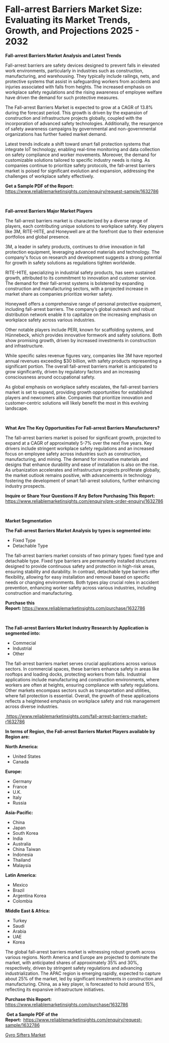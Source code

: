 <p><h1>Fall-arrest Barriers Market Size: Evaluating its Market Trends, Growth, and Projections 2025 - 2032</h1></p><p><strong>Fall-arrest Barriers Market Analysis and Latest Trends</strong></p>
<p><p>Fall-arrest barriers are safety devices designed to prevent falls in elevated work environments, particularly in industries such as construction, manufacturing, and warehousing. They typically include railings, nets, and protective systems that assist in safeguarding workers from accidents and injuries associated with falls from heights. The increased emphasis on workplace safety regulations and the rising awareness of employee welfare have driven the demand for such protective measures.</p><p>The Fall-arrest Barriers Market is expected to grow at a CAGR of 13.8% during the forecast period. This growth is driven by the expansion of construction and infrastructure projects globally, coupled with the incorporation of advanced safety technologies. Additionally, the resurgence of safety awareness campaigns by governmental and non-governmental organizations has further fueled market demand.</p><p>Latest trends indicate a shift toward smart fall protection systems that integrate IoT technology, enabling real-time monitoring and data collection on safety compliance and worker movements. Moreover, the demand for customizable solutions tailored to specific industry needs is rising. As companies continue to prioritize safety protocols, the fall-arrest barriers market is poised for significant evolution and expansion, addressing the challenges of workplace safety effectively.</p></p>
<p><strong>Get a Sample PDF of the Report:&nbsp;</strong> <a href="https://www.reliablemarketinsights.com/enquiry/request-sample/1632786?utm_campaign=3577&utm_medium=2&utm_source=Github&utm_content=ia&utm_term=29032025&utm_id=fall-arrest-barriers">https://www.reliablemarketinsights.com/enquiry/request-sample/1632786</a></p>
<p>&nbsp;</p>
<p><strong>Fall-arrest Barriers Major Market Players</strong></p>
<p><p>The fall-arrest barriers market is characterized by a diverse range of players, each contributing unique solutions to workplace safety. Key players like 3M, RITE-HITE, and Honeywell are at the forefront due to their extensive portfolios and global presence.</p><p>3M, a leader in safety products, continues to drive innovation in fall protection equipment, leveraging advanced materials and technology. The company's focus on research and development suggests a strong potential for growth in safety solutions as regulations tighten worldwide. </p><p>RITE-HITE, specializing in industrial safety products, has seen sustained growth, attributed to its commitment to innovation and customer service. The demand for their fall-arrest systems is bolstered by expanding construction and manufacturing sectors, with a projected increase in market share as companies prioritize worker safety.</p><p>Honeywell offers a comprehensive range of personal protective equipment, including fall-arrest barriers. The company’s global outreach and robust distribution network enable it to capitalize on the increasing emphasis on workplace safety across various industries. </p><p>Other notable players include PERI, known for scaffolding systems, and Hünnebeck, which provides innovative formwork and safety solutions. Both show promising growth, driven by increased investments in construction and infrastructure.</p><p>While specific sales revenue figures vary, companies like 3M have reported annual revenues exceeding $30 billion, with safety products representing a significant portion. The overall fall-arrest barriers market is anticipated to grow significantly, driven by regulatory factors and an increasing consciousness around occupational safety.</p><p>As global emphasis on workplace safety escalates, the fall-arrest barriers market is set to expand, providing growth opportunities for established players and newcomers alike. Companies that prioritize innovation and customer-centric solutions will likely benefit the most in this evolving landscape.</p></p>
<p>&nbsp;</p>
<p><strong>What Are The Key Opportunities For Fall-arrest Barriers Manufacturers?</strong></p>
<p><p>The fall-arrest barriers market is poised for significant growth, projected to expand at a CAGR of approximately 5-7% over the next five years. Key drivers include stringent workplace safety regulations and an increased focus on employee safety across industries such as construction, manufacturing, and mining. The demand for innovative materials and designs that enhance durability and ease of installation is also on the rise. As urbanization accelerates and infrastructure projects proliferate globally, the market outlook remains positive, with advancements in technology fostering the development of smart fall-arrest solutions, further enhancing industry prospects.</p></p>
<p><strong>Inquire or Share Your Questions If Any Before Purchasing This Report:</strong> <a href="https://www.reliablemarketinsights.com/enquiry/pre-order-enquiry/1632786?utm_campaign=3577&utm_medium=2&utm_source=Github&utm_content=ia&utm_term=29032025&utm_id=fall-arrest-barriers">https://www.reliablemarketinsights.com/enquiry/pre-order-enquiry/1632786</a></p>
<p>&nbsp;</p>
<p><strong>Market Segmentation</strong></p>
<p><strong>The Fall-arrest Barriers Market Analysis by types is segmented into:</strong></p>
<p><ul><li>Fixed Type</li><li>Detachable Type</li></ul></p>
<p><p>The fall-arrest barriers market consists of two primary types: fixed type and detachable type. Fixed type barriers are permanently installed structures designed to provide continuous safety and protection in high-risk areas, ensuring stability and durability. In contrast, detachable type barriers offer flexibility, allowing for easy installation and removal based on specific needs or changing environments. Both types play crucial roles in accident prevention, enhancing worker safety across various industries, including construction and manufacturing.</p></p>
<p><strong>Purchase this Report:&nbsp;</strong><a href="https://www.reliablemarketinsights.com/purchase/1632786?utm_campaign=3577&utm_medium=2&utm_source=Github&utm_content=ia&utm_term=29032025&utm_id=fall-arrest-barriers">https://www.reliablemarketinsights.com/purchase/1632786</a></p>
<p>&nbsp;</p>
<p><strong>The Fall-arrest Barriers Market Industry Research by Application is segmented into:</strong></p>
<p><ul><li>Commecial</li><li>Industrial</li><li>Other</li></ul></p>
<p><p>The fall-arrest barriers market serves crucial applications across various sectors. In commercial spaces, these barriers enhance safety in areas like rooftops and loading docks, protecting workers from falls. Industrial applications include manufacturing and construction environments, where workers are often at heights, ensuring compliance with safety regulations. Other markets encompass sectors such as transportation and utilities, where fall protection is essential. Overall, the growth of these applications reflects a heightened emphasis on workplace safety and risk management across diverse industries.</p></p>
<p><a href="https://www.reliablemarketinsights.com/fall-arrest-barriers-market-r1632786?utm_campaign=3577&utm_medium=2&utm_source=Github&utm_content=ia&utm_term=29032025&utm_id=fall-arrest-barriers">&nbsp;https://www.reliablemarketinsights.com/fall-arrest-barriers-market-r1632786</a></p>
<p><strong>In terms of Region, the Fall-arrest Barriers Market Players available by Region are:</strong></p>
<p>
    <p> <strong> North America: </strong>
        <ul>
            <li>United States</li>
            <li>Canada</li>
        </ul>
        </p> 
    <p> <strong> Europe: </strong>
        <ul>
            <li>Germany</li>
            <li>France</li>
            <li>U.K.</li>
            <li>Italy</li>
            <li>Russia</li>
        </ul>
        </p> 
    <p> <strong> Asia-Pacific: </strong>
        <ul>
            <li>China</li>
            <li>Japan</li>
            <li>South Korea</li>
            <li>India</li>
            <li>Australia</li>
            <li>China Taiwan</li>
            <li>Indonesia</li>
            <li>Thailand</li>
            <li>Malaysia</li>
        </ul>
        </p> 
    <p> <strong> Latin America: </strong>
        <ul>
            <li>Mexico</li>
            <li>Brazil</li>
            <li>Argentina Korea</li>
            <li>Colombia</li>
        </ul>
        </p> 
    <p> <strong> Middle East & Africa: </strong>
        <ul>
            <li>Turkey</li>
            <li>Saudi</li>
            <li>Arabia</li>
            <li>UAE</li>
            <li>Korea</li>
        </ul>
    </p>
    </p>
<p><p>The global fall-arrest barriers market is witnessing robust growth across various regions. North America and Europe are projected to dominate the market, with anticipated shares of approximately 35% and 30%, respectively, driven by stringent safety regulations and advancing industrialization. The APAC region is emerging rapidly, expected to capture about 25% of the market, led by significant investments in construction and manufacturing. China, as a key player, is forecasted to hold around 15%, reflecting its expansive infrastructure initiatives.</p></p>
<p><strong>Purchase this Report: </strong><a href="https://www.reliablemarketinsights.com/purchase/1632786?utm_campaign=3577&utm_medium=2&utm_source=Github&utm_content=ia&utm_term=29032025&utm_id=fall-arrest-barriers">https://www.reliablemarketinsights.com/purchase/1632786</a></p>
<p>&nbsp;<strong>Get a Sample PDF of the Report:&nbsp;&nbsp;</strong><a href="https://www.reliablemarketinsights.com/enquiry/request-sample/1632786?utm_campaign=3577&utm_medium=2&utm_source=Github&utm_content=ia&utm_term=29032025&utm_id=fall-arrest-barriers">https://www.reliablemarketinsights.com/enquiry/request-sample/1632786</a></p>
<p><strong></strong></p>
<p><p><a href="https://github.com/hamremunazm4/Market-Research-Report-List-1/blob/main/gyro-sifters-market.md?utm_campaign=3577&utm_medium=2&utm_source=Github&utm_content=ia&utm_term=29032025&utm_id=fall-arrest-barriers">Gyro Sifters Market</a></p></p>